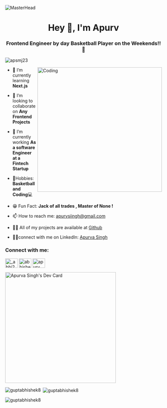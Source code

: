 ![MasterHead](https://raw.githubusercontent.com/halfrost/halfrost/master/icons/header_.png
)
<h1 align="center">Hey 👋, I'm Apurv</h1>
<h3 align="center">Frontend Engineer by day Basketball Player on the Weekends!!💪</h3>

<p align="left"> <img src="https://komarev.com/ghpvc/?username=ApsMJ23&label=Profile%20views&color=0e75b6&style=flat" alt="apsmj23" /> </p>

<img align="right" alt="Coding" width="400" src="https://img-s1.onedio.com/id-55f97356d613c108283d74eb/rev-0/w-900/h-643/f-gif/s-2399410a2e12b37cd1b5f0340364f47d32b31c91.gif" /> 

- 🌱 I’m currently learning **Next.js**

- 👯 I’m looking to collaborate on **Any Frontend Projects**

- 🔭 I’m currently working **As a software Engineer at a Fintech Startup**

- 🏀Hobbies: **Basketball and Coding**💻

- 😁 Fun Fact: **Jack of all trades , Master of None !**

- 📫 How to reach me: apurvsiingh@gmail.com

- 👨‍💻 All of my projects are available at [Github](https://github.com/apsmj23)

- 🕵️‍♀️connect with me on LinkedIn: [Apurva Singh](https://www.linkedin.com/in/apsmj23)

<h3 align="left">Connect with me:</h3>
<p align="left">
<a href="https://twitter.com/ballin_engineer" target="blank"><img align="center" src="https://raw.githubusercontent.com/rahuldkjain/github-profile-readme-generator/master/src/images/icons/Social/twitter.svg" alt="_abhi22" height="30" width="40" /></a>
<a href="https://linkedin.com/in/apsmj23" target="blank"><img align="center" src="https://raw.githubusercontent.com/rahuldkjain/github-profile-readme-generator/master/src/images/icons/Social/linked-in-alt.svg" alt="abhishek-gupta-94781a178" height="30" width="40" /></a>
<a href="https://instagram.com/ballin_engineer14" target="blank"><img align="center" src="https://raw.githubusercontent.com/rahuldkjain/github-profile-readme-generator/master/src/images/icons/Social/instagram.svg" alt="apurv" height="30" width="40" /></a>

<a href="https://app.daily.dev/apurv_singh"><img src="https://api.daily.dev/devcards/v2/vql82NOYR.png?r=lv5&type=default" width="356" alt="Apurva Singh's Dev Card"/></a>


<p><img align="left" src="https://github-readme-stats.vercel.app/api/top-langs?username=apsmj23&show_icons=true&locale=en&layout=compact" alt="guptabhishek8" /></p>

<p>&nbsp;<img align="center" src="https://github-readme-stats.vercel.app/api?username=apsmj23&show_icons=true&locale=en" alt="guptabhishek8" /></p>

<p><img align="center" src="https://github-readme-streak-stats.herokuapp.com/?user=apsmj23&" alt="guptabhishek8" /></p>

